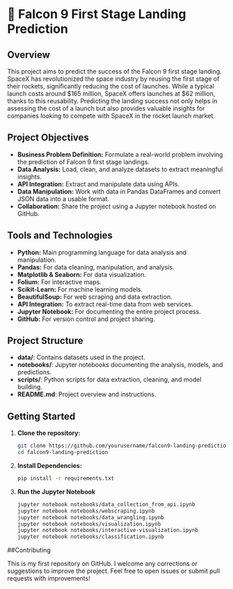 # 🚀 Falcon 9 First Stage Landing Prediction

## Overview

This project aims to predict the success of the Falcon 9 first stage landing. SpaceX has revolutionized the space industry by reusing the first stage of their rockets, significantly reducing the cost of launches. While a typical launch costs around $165 million, SpaceX offers launches at $62 million, thanks to this reusability. Predicting the landing success not only helps in assessing the cost of a launch but also provides valuable insights for companies looking to compete with SpaceX in the rocket launch market.

## Project Objectives

- **Business Problem Definition:** Formulate a real-world problem involving the prediction of Falcon 9 first stage landings.
- **Data Analysis:** Load, clean, and analyze datasets to extract meaningful insights.
- **API Integration:** Extract and manipulate data using APIs.
- **Data Manipulation:** Work with data in Pandas DataFrames and convert JSON data into a usable format.
- **Collaboration:** Share the project using a Jupyter notebook hosted on GitHub.

## Tools and Technologies

- **Python:** Main programming language for data analysis and manipulation.
- **Pandas:** For data cleaning, manipulation, and analysis.
- **Matplotlib & Seaborn:** For data visualization.
- **Folium:** For interactive maps.
- **Scikit-Learn:** For machine learning models.
- **BeautifulSoup:** For web scraping and data extraction.
- **API Integration:** To extract real-time data from web services.
- **Jupyter Notebook:** For documenting the entire project process.
- **GitHub:** For version control and project sharing.

## Project Structure

- **data/**: Contains datasets used in the project.
- **notebooks/**: Jupyter notebooks documenting the analysis, models, and predictions.
- **scripts/**: Python scripts for data extraction, cleaning, and model building.
- **README.md**: Project overview and instructions.

## Getting Started

1. **Clone the repository:**

   ```bash
   git clone https://github.com/yourusername/falcon9-landing-prediction.git
   cd falcon9-landing-prediction
2. **Install Dependencies:**

    ```bash
   pip install -r requirements.txt
3. **Run the Jupyter Notebook**

   ```bash
   jupyter notebook notebooks/data_collection_from_api.ipynb
   jupyter notebook notebooks/webscraping.ipynb
   jupyter notebook notebooks/data_wrangling.ipynb
   jupyter notebook notebooks/visualization.ipynb
   jupyter notebook notebooks/interactive-visualization.ipynb
   jupyter notebook notebooks/classification.ipynb

##Contributing

This is my first repository on GitHub. I welcome any corrections or suggestions to improve the project. Feel free to open issues or submit pull requests with improvements!
   
